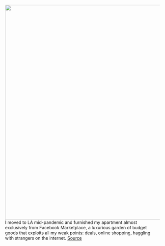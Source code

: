 <img src='https://cdn.vox-cdn.com/thumbor/CI_mqqcvr78Iw9NlbibWQIZ8Nbk=/0x0:2040x1360/1200x800/filters:focal(857x517:1183x843)/cdn.vox-cdn.com/uploads/chorus_image/image/67313329/acastro_200828_4169_instagramScams_0001.0.jpg' width='700px' /><br/>
I moved to LA mid-pandemic and furnished my apartment almost exclusively from Facebook Marketplace, a luxurious garden of budget goods that exploits all my weak points: deals, online shopping, haggling with strangers on the internet.
<a href='https://www.theverge.com/21405625/instagram-scams-facebook-marketplace-fraud'> Source <a/>